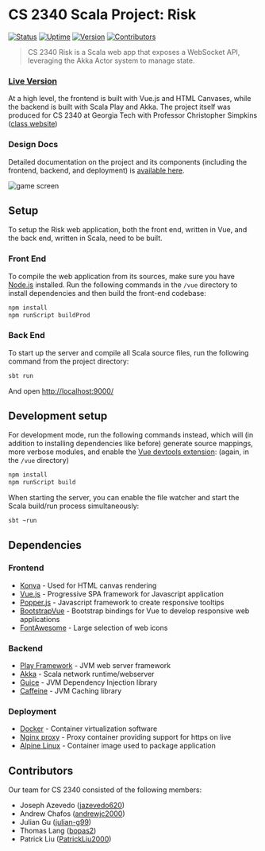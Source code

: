 # CS 2340 Scala Project: Risk

[![Status](https://img.shields.io/uptimerobot/status/m782165527-5f127672eaae6df89c7b070a.svg?color=%235B78BB&style=for-the-badge)](https://status.riskgame.ga/) [![Uptime](https://img.shields.io/uptimerobot/ratio/m782165527-5f127672eaae6df89c7b070a.svg?color=%235B78BB&style=for-the-badge)](https://status.riskgame.ga/) [![Version](https://img.shields.io/badge/version-M5-blue.svg?color=%235B78BB&style=for-the-badge)](https://github.com/jazevedo620/cs2340-risk/releases/tag/M5) [![Contributors](https://img.shields.io/github/contributors/jazevedo620/cs2340-risk.svg?color=%235B78BB&style=for-the-badge)](https://github.com/jazevedo620/cs2340-risk/graphs/contributors)

> CS 2340 Risk is a Scala web app that exposes a WebSocket API, leveraging the Akka Actor system to manage state.

### [Live Version](http://riskgame.ga/)

At a high level, the frontend is built with Vue.js and HTML Canvases, while the backend is built with Scala Play and Akka. The project itself was produced for CS 2340 at Georgia Tech with Professor Christopher Simpkins ([class website](https://cs2340.gitlab.io/))

### Design Docs

Detailed documentation on the project and its components (including the frontend, backend, and deployment) is [available here](https://riskgame.ga/docs).

![game screen](https://i.imgur.com/GaguGHa.png "Example game screen")

## Setup

To setup the Risk web application, both the front end, written in Vue, and the back end, written in Scala, need to be built.

### Front End

To compile the web application from its sources, make sure you have [Node.js](https://nodejs.org/en/) installed. Run the following commands in the `/vue` directory to install dependencies and then build the front-end codebase:

```bash
npm install
npm runScript buildProd
```

### Back End

To start up the server and compile all Scala source files, run the following command from the project directory:

```bash
sbt run
```

And open [http://localhost:9000/](http://localhost:9000/)

## Development setup

For development mode, run the following commands instead, which will (in addition to installing dependencies like before) generate source mappings, more verbose modules, and enable the [Vue devtools extension](https://github.com/vuejs/vue-devtools): (again, in the `/vue` directory)

```bash
npm install
npm runScript build
```

When starting the server, you can enable the file watcher and start the Scala build/run process simultaneously:

```bash
sbt ~run
```

## Dependencies

### Frontend

- [Konva](https://konvajs.org/) - Used for HTML canvas rendering
- [Vue.js](https://vuejs.org/) - Progressive SPA framework for Javascript application
- [Popper.js](https://popper.js.org/) - Javascript framework to create responsive tooltips
- [BootstrapVue](https://bootstrap-vue.js.org/) - Bootstrap bindings for Vue to develop responsive web applications
- [FontAwesome](https://fontawesome.com/) - Large selection of web icons

### Backend

- [Play Framework](https://www.playframework.com/) - JVM web server framework
- [Akka](https://akka.io/) - Scala network runtime/webserver
- [Guice](https://github.com/google/guice) - JVM Dependency Injection library
- [Caffeine](https://github.com/ben-manes/caffeine) - JVM Caching library

### Deployment

- [Docker](https://www.docker.com/) - Container virtualization software
- [Nginx proxy](https://github.com/jwilder/nginx-proxy) - Proxy container providing support for https on live
- [Alpine Linux](https://hub.docker.com/_/alpine) - Container image used to package application

## Contributors

Our team for CS 2340 consisted of the following members:

- Joseph Azevedo ([jazevedo620](https://github.com/jazevedo620))
- Andrew Chafos ([andrewjc2000](https://github.com/andrewjc2000))
- Julian Gu ([julian-g99](https://github.com/julian-g99))
- Thomas Lang ([bopas2](https://github.com/bopas2))
- Patrick Liu ([PatrickLiu2000](https://github.com/PatrickLiu2000))
